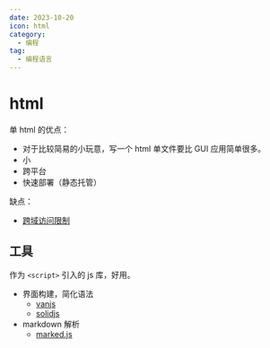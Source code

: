 ```yaml
---
date: 2023-10-20
icon: html
category:
  - 编程
tag:
  - 编程语言
---
```


# html

单 html 的优点：

- 对于比较简易的小玩意，写一个 html 单文件要比 GUI 应用简单很多。
- 小
- 跨平台
- 快速部署（静态托管）

缺点：

- [跨域访问限制](./nodejs.md#cors-policy)

## 工具

作为 `<script>` 引入的 js 库，好用。

- 界面构建，简化语法
  - [vanjs](https://vanjs.org/)
  - [solidjs](https://www.solidjs.com/)
- markdown 解析
  - [marked.js](https://marked.js.org/)
